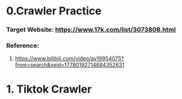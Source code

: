 # 0.Crawler Practice

### Target Website: https://www.17k.com/list/3073808.html

### Reference: 

1. https://www.bilibili.com/video/av19954075?from=search&seid=17780192714684352631


# 1. Tiktok Crawler
